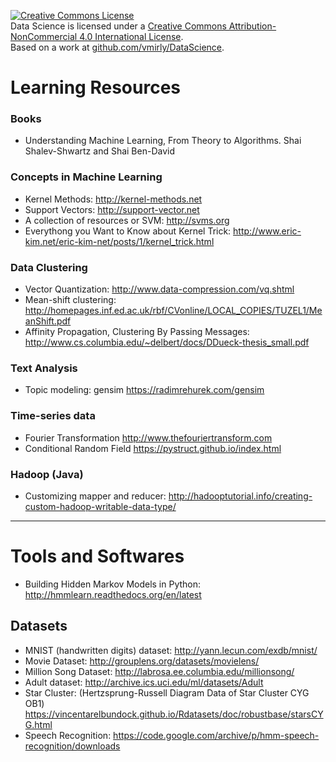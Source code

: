 

<a rel="license" href="http://creativecommons.org/licenses/by-nc/4.0/"><img alt="Creative Commons License" style="border-width:0" src="https://i.creativecommons.org/l/by-nc/4.0/88x31.png" /></a><br /><span xmlns:dct="http://purl.org/dc/terms/" property="dct:title">Data Science</span> is licensed under a <a rel="license" href="http://creativecommons.org/licenses/by-nc/4.0/">Creative Commons Attribution-NonCommercial 4.0 International License</a>.<br />Based on a work at <a xmlns:dct="http://purl.org/dc/terms/" href="github.com/vmirly/DataScience" rel="dct:source">github.com/vmirly/DataScience</a>.

# Learning Resources

### Books

  * Understanding Machine Learning, From Theory to Algorithms. Shai Shalev-Shwartz and Shai Ben-David


### Concepts in Machine Learning

  * Kernel Methods: http://kernel-methods.net  
  * Support Vectors: http://support-vector.net  
  * A collection of resources or SVM:  http://svms.org  
  * Everythong you Want to Know about Kernel Trick: http://www.eric-kim.net/eric-kim-net/posts/1/kernel_trick.html


### Data Clustering

  * Vector Quantization: http://www.data-compression.com/vq.shtml 
  * Mean-shift clustering: http://homepages.inf.ed.ac.uk/rbf/CVonline/LOCAL_COPIES/TUZEL1/MeanShift.pdf
  * Affinity Propagation, Clustering By Passing Messages: http://www.cs.columbia.edu/~delbert/docs/DDueck-thesis_small.pdf


### Text Analysis

  * Topic modeling: gensim https://radimrehurek.com/gensim


### Time-series data

  * Fourier Transformation http://www.thefouriertransform.com
  * Conditional Random Field https://pystruct.github.io/index.html

### Hadoop (Java)

  * Customizing mapper and reducer: http://hadooptutorial.info/creating-custom-hadoop-writable-data-type/


-------

# Tools and Softwares

  * Building Hidden Markov Models in Python: http://hmmlearn.readthedocs.org/en/latest




## Datasets

  * MNIST (handwritten digits) dataset: http://yann.lecun.com/exdb/mnist/
  * Movie Dataset: http://grouplens.org/datasets/movielens/
  * Million Song Dataset: http://labrosa.ee.columbia.edu/millionsong/
  * Adult dataset: http://archive.ics.uci.edu/ml/datasets/Adult  
  * Star Cluster: (Hertzsprung-Russell Diagram Data of Star Cluster CYG OB1) https://vincentarelbundock.github.io/Rdatasets/doc/robustbase/starsCYG.html
  * Speech Recognition: https://code.google.com/archive/p/hmm-speech-recognition/downloads
